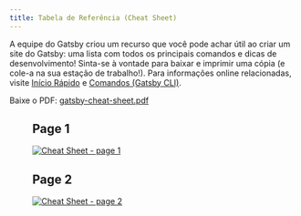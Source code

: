 ```yaml
---
title: Tabela de Referência (Cheat Sheet)
---
```


A equipe do Gatsby criou um recurso que você pode achar útil ao criar um site do Gatsby: uma lista com todos os principais comandos e dicas de desenvolvimento! Sinta-se à vontade para baixar e imprimir uma cópia (e cole-a na sua estação de trabalho!). Para informações online relacionadas, visite [Início Rápido](/docs/quick-start/) e [Comandos (Gatsby CLI)](/docs/gatsby-cli/).

Baixe o PDF: <a href="/gatsby-cheat-sheet.pdf" baixar>gatsby-cheat-sheet.pdf</a>

<figure aria-labelledby="cheat_sheet-text">
    <h2>Page 1</h2>
    <a href="/cheat-sheet_page_1.png" title="Clique para abrir a imagem em uma nova janela" target="_blank" style="display:block;">
        <img src="/cheat-sheet_page_1.png" alt="Cheat Sheet - page 1" style="display:block; margin:0;" />
    </a>
    <h2>Page 2</h2>
    <a href="/cheat-sheet_page_2.png" title="Clique para abrir a imagem em uma nova janela" target="_blank" style="display:block;">
        <img src="/cheat-sheet_page_2.png" alt="Cheat Sheet - page 2" style="display:block; margin:0;" />
    </a>
</figure>

<div id="cheat_sheet-text" style=" position: absolute; height: 1px; width: 1px;overflow: hidden; clip: rect(1px, 1px, 1px, 1px);">
    <h2>Folha de dicas do Gatsby</h2>
    <p>v1.0 para Gatsby 2.x
        <a href="https://gatsby.dev/cheatsheet">Última versão <span aria-hidden="true">↗</span></a>
    </p>
    <h2>Principais Documentos</h2>
    <table>
        <tbody>
            <tr>
                <td>
                    <p>Documentos Gatsby</p>
                </td>
                <td>
                    <p><a href="https://gatsby.dev/docs">gatsby.dev/docs</a></p>
                </td>
            </tr>
            <tr>
                <td>
                    <p>Gatsby no GitHub</p>
                </td>
                <td>
                    <p><a href="https://github.com/gatsbyjs/gatsby">github.com/gatsbyjs/gatsby</a></p>
                </td>
            </tr>
            <tr>
                <td>
                    <p>Tutorial Gatsby</p>
                </td>
                <td>
                    <p><a href="https://gatsby.dev/tutorial">gatsby.dev/tutorial</a></p>
                </td>
            </tr>
            <tr>
                <td>
                    <p>Ínicio Rápido<br />(para desenvolvedores intermediários e avançados)</p>
                </td>
                <td>
                    <p><a href="https://gatsby.dev/quick-start">gatsby.dev/quick-start</a></p>
                </td>
            </tr>
            <tr>
                <td>
                    <p>Starters Gatsby</p>
                </td>
                <td>
                    <p><a href="https://gatsby.dev/starters">gatsby.dev/starters</a></p>
                </td>
            </tr>
            <tr>
                <td>
                    <p>Guia de Referência Rápido</p>
                </td>
                <td>
                    <p><a href="https://gatsby.dev/recipes">gatsby.dev/recipes</a></p>
                </td>
            </tr>
            <tr>
                <td>
                    <p>Adicionando Imagens</p>
                </td>
                <td>
                    <p><a href="https://gatsby.dev/image">gatsby.dev/image</a></p>
                </td>
            </tr>
            <tr>
                <td>
                    <p>APIs Node Gatsby</p>
                </td>
                <td>
                    <p><a href="https://gatsby.dev/api">gatsby.dev/api</a></p>
                </td>
            </tr>
            <tr>
                <td>
                    <p>Consultas com GraphQL</p>
                </td>
                <td>
                    <p><a href="https://gatsby.dev/graphql">gatsby.dev/graphql</a></p>
                </td>
            </tr>
            <tr>
                <td>
                    <p>Deploy e Hospedagem</p>
                </td>
                <td>
                    <p><a href="https://gatsby.dev/deploy">gatsby.dev/publicação</a></p>
                </td>
            </tr>
            <tr>
                <td>
                    <p>Using Gatsby Link</p>
                </td>
                <td>
                    <p><a href="https://gatsby.dev/link">gatsby.dev/link</a></p>
                </td>
            </tr>
            <tr>
                <td>
                    <p>Consulta Estática</p>
                </td>
                <td>
                    <p><a href="https://gatsby.dev/static-query">gatsby.dev/static-query</a></p>
                </td>
            </tr>
            <tr>
                <td>
                    <p>Como Contribuir</p>
                </td>
                <td>
                    <p><a href="https://gatsby.dev/contribute">gatsby.dev/contribute</a></p>
                </td>
            </tr>
        </tbody>
    </table>
    <p><a href="https://www.gatsbyjs.org/">gatsbyjs.org</a></p>
    <p><a href="https://twitter.com/gatsbyjs">twitter.com/gatsbyjs</a></p>
    <h2>Comandos Gatsby CLI</h2>
    <p>Primeiro, instale o executável global:
        <br />
        <code>npm install -g gatsby-cli</code></p>
    <p>Run <code>gatsby --help</code> para uma lista de comandos e opções.</p>
    <h3><code>gatsby novo <span style="font-weight:normal">nome-do-meu-site</span></code></h3>
    <p>Crie um novo site local do Gatsby usando o iniciador padrão (consulte “Comandos de iniciação rápida” nesta folha de dicas sobre como usar outros starters).</p>
    <h3><code>gatsby develop</code></h3>
    <p>Inicie o servidor de desenvolvimento Gatsby.</p>
    <table>
        <tbody>
            <tr>
                <td>
                    <p><code>-H, --host</code></p>
                </td>
                <td>
                    <p>Set host. Defaults to <code>localhost</code></p>
                </td>
            </tr>
            <tr>
                <td>
                    <p><code>-p, --port</code></p>
                </td>
                <td>
                    <p>Set port. Defaults to <code>8000</code></p>
                </td>
            </tr>
            <tr>
                <td>
                    <p><code>-o, --open</code></p>
                </td>
                <td>
                    <p>Abra o site no seu navegador (padrão)</p>
                </td>
            </tr>
            <tr>
                <td>
                    <p><code>-S, --https</code></p>
                </td>
                <td>
                    <p>Use HTTPS</p>
                </td>
            </tr>
        </tbody>
    </table>
    <h3><code>gatsby build</code></h3>
    <p>Compile seu aplicativo e prepare-o para publicação.<br /></p>
    <table>
        <tbody>
            <tr>
                <td>
                    <p><code>--prefix-paths</code></p>
                </td>
                <td>
                    <p>Construir um site com caminhos de link predefinidos<br />(set <code>pathPrefix</code> in your config)</p>
                </td>
            </tr>
            <tr>
                <td>
                    <p><code>--no-uglify</code></p>
                </td>
                <td>
                    <p>Construir sites sem pacotes 'uglifying JS'<br />(para depuração)</p>
                </td>
            </tr>
            <tr>
                <td>
                    <p><code>--open-tracing-config-file</code></p>
                </td>
                <td>
                    <p>Arquivo de configuração do Tracer (compatível com OpenTracing). Veja <a href="https://gatsby.dev/tracing">gatsby.dev/tracing</a></p>
                </td>
            </tr>
        </tbody>
    </table>
    <h3><code>gatsby serve</code></h3>
    <p>Fornece a configuração de produção para teste.</p>
    <table>
        <tbody>
            <tr>
                <td>
                    <p><code>-H, --host</code></p>
                </td>
                <td>
                    <p>Definir host. O padrão é <code>localhost</code></p>
                </td>
            </tr>
            <tr>
                <td>
                    <p><code>-p, --port</code></p>
                </td>
                <td>
                    <p>Definir porta. O padrão é <code>9000</code></p>
                </td>
            </tr>
            <tr>
                <td>
                    <p><code>-o, --open</code></p>
                </td>
                <td>
                    <p>Abra o site no seu navegador (padrão)</p>
                </td>
            </tr>
            <tr>
                <td>
                    <p><code>--prefix-paths</code></p>
                </td>
                <td>
                    <p>Fornece sites com caminho de links predefinidos (se contruir com <code>pathPrefix</code> em seu <code>gatsby-config.js</code>)</p>
                </td>
            </tr>
        </tbody>
    </table>
    <h3><code>informações do gatsby</code></h3>
    <p>Obtenha informações úteis sobre o ambiente, será necessário quando for relatar um bug em <a href="https://github.com/gatsbyjs/gatsby/issues">github.com/gatsbyjs/gatsby/issues</a>.</p>
    <table>
        <tbody>
            <tr>
                <td>
                    <p><code>-C, --clipboard</code></p>
                </td>
                <td>
                    <p>Copia automaticamente as informações do ambiente para a área de transferência</p>
                </td>
            </tr>
        </tbody>
    </table>
    <h3>gatsby limpo</h3>
    <p>Destrua o <code>.cache</code> do Gatsby e diretórios públicos <code>(public)</code>.</p>
    <h2>Camisetas, chapéus, moletom, e mais!</h2>
    <p>Inscreva-se na newsletter do Gatsby e <strong>ganhe 30% de desconto</strong> em sua compra na loja Gatsby!(<a href="https://gatsby.dev/store">gatsby.dev/store</a>)</p>
    <p>Inscreva-se<a href="https://gatsby.dev/discount">gatsby.dev/discount</a></p>
    <h2>Comandos de início rápido</h2>
    <p>Crie um novo site usando o starter "Blog":<br />
    <code>gatsby new my-blog-starter https://github.com/gatsbyjs/gatsby-starter-blog</code></p>
    <p>Navegue até o diretório do seu novo site e inicie-o:<br />
    <code>cd my-blog-starter/<br />
    desenvolvimento gatsby</code></p>
    <p>Seu site agora está sendo executado em <code>http://localhost:8000</code>!</p>
    <p>Você também verá um segundo link: <code>http://localhost:8000/___graphql</code>. Esta é uma ferramenta que você pode usar para experimentar a consulta de seus dados. Saiba mais sobre isso em <a href="https://gatsby.dev/tutorial">gatsby.dev/tutorial</a></p>
    <p>Para mais starters Gatsby, visite <a href="https://gatsby.dev/starters">gatsby.dev/starters</a>.</p>
    <h2>Definições úteis de arquivo</h2>
    <p>Cada um desses arquivos deve estar na raiz da pasta do projeto Gatsby. Veja <a href="https://gatsby.dev/projects">gatsby.dev/projects</a></p>
    <p><code>gatsby-config.js</code> — configurar opções para um site feito com Gatsby, com metadados para o título do projeto, descrição, plugins, etc.</p>
    <p><code>gatsby-node.js</code> — implementar APIs Node.js do Gatsby para personalizar e estender as configurações padrão que afetam o processo de criação</p>
    <p><code>gatsby-browser.js</code> — personalizar e estender as configurações padrão que afetam o navegador, usando as APIs do navegador do Gatsby</p>
    <p><code>gatsby-ssr.js</code> — use as APIs de renderização do lado do servidor do Gatsby para personalizar as configurações padrão que afetam a renderização</p>
</div>
